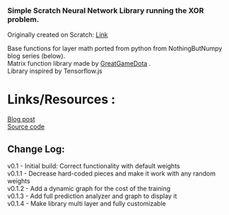 ### Simple Scratch Neural Network Library running the XOR problem.

Originally created on Scratch: [Link](https://scratch.mit.edu/projects/320366953/)  
  
Base functions for layer math ported from python from NothingButNumpy blog series (below).  
Matrix function library made by [GreatGameDota](https://github.com/GreatGameDota) .  
Library inspired by Tensorflow.js  
  
# Links/Resources :  
[Blog post](https://medium.com/towards-artificial-intelligence/nothing-but-numpy-understanding-creating-neural-networks-with-computational-graphs-from-scratch-6299901091b0)  
[Source code](https://github.com/RafayAK/NothingButNumPy)  

Change Log:
-----------------------------------
v0.1 - Initial build: Correct functionality with default weights  
v0.1.1 - Decrease hard-coded pieces and make it work with any random weights  
v0.1.2 - Add a dynamic graph for the cost of the training  
v0.1.3 - Add full prediction analyzer and graph to display it  
v0.1.4 - Make library multi layer and fully customizable  
